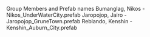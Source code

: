 Group Members and Prefab names
Bumanglag, Nikos - Nikos_UnderWaterCity.prefab
Jaropojop, Jairo - Jaropojop_GruneTown.prefab
Reblando, Kenshin - Kenshin_Auburn_City.prefab
